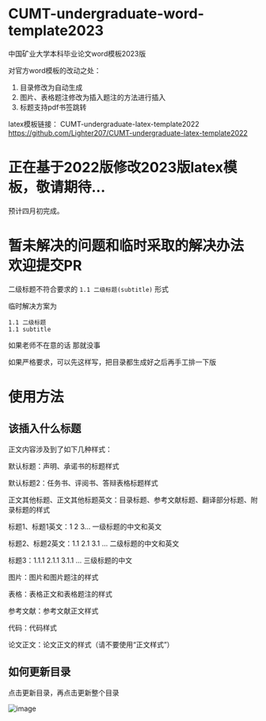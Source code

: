 # CUMT-undergraduate-word-template2023
中国矿业大学本科毕业论文word模板2023版

对官方word模板的改动之处：

1. 目录修改为自动生成
2. 图片、表格题注修改为插入题注的方法进行插入
3. 标题支持pdf书签跳转

latex模板链接： 
CUMT-undergraduate-latex-template2022
https://github.com/Lighter207/CUMT-undergraduate-latex-template2022

# 正在基于2022版修改2023版latex模板，敬请期待...

预计四月初完成。

# 暂未解决的问题和临时采取的解决办法 欢迎提交PR

二级标题不符合要求的 `1.1 二级标题(subtitle)` 形式

临时解决方案为

```
1.1 二级标题
1.1 subtitle
```
如果老师不在意的话 那就没事

如果严格要求，可以先这样写，把目录都生成好之后再手工排一下版



# 使用方法

## 该插入什么标题

正文内容涉及到了如下几种样式：

默认标题：声明、承诺书的标题样式

默认标题2：任务书、评阅书、答辩表格标题样式

正文其他标题、正文其他标题英文：目录标题、参考文献标题、翻译部分标题、附录标题的样式

标题1、标题1英文：1 2 3... 一级标题的中文和英文

标题2、标题2英文：1.1 2.1 3.1 ... 二级标题的中文和英文

标题3：1.1.1 2.1.1 3.1.1 ... 三级标题的中文

图片：图片和图片题注的样式

表格：表格正文和表格题注的样式

参考文献：参考文献正文样式

代码：代码样式

论文正文：论文正文的样式（请不要使用“正文样式”）

## 如何更新目录

点击更新目录，再点击更新整个目录

![image](https://user-images.githubusercontent.com/67564714/222330374-2ba0d4b1-4b0a-48d4-a1d1-a30ca4761562.png)
